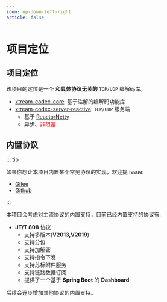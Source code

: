 ```yaml
---
icon: up-down-left-right
article: false
---
```


# 项目定位

## 项目定位

该项目的定位是一个 **和具体协议无关的** `TCP/UDP` 编解码库。

- [xtream-codec-core](/guide/core/quick-start/intro.md): 基于注解的编解码功能库
- [xtream-codec-server-reactive](/guide/server/quick-start/terminology.md): `TCP/UDP` 服务端
    - 基于 [ReactorNetty](https://projectreactor.io/)
    - 异步、<span style="color:red;">非阻塞</span>

## 内置协议

::: tip

如果你想让本项目内置某个常见协议的实现，欢迎提 issue:

- [Gitee](https://gitee.com/hylexus/xtream-codec/issues)
- [Github](https://github.com/hylexus/xtream-codec/issues)

:::

本项目会考虑对主流协议的内置支持，目前已经内置支持的协议有:

- **JT/T 808** 协议
    - 支持多版本(**V2013,V2019**)
    - 支持分包
    - 支持加解密
    - 支持指令下发
    - 支持苏标附件服务
    - 支持链路数据订阅
    - 提供了一个基于 **Spring Boot** 的 **Dashboard**

后续会逐步增加其他协议的内置支持。


